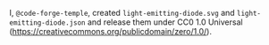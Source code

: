 I, `@code-forge-temple`, created `light-emitting-diode.svg` and `light-emitting-diode.json` and release them under CC0 1.0 Universal (https://creativecommons.org/publicdomain/zero/1.0/).